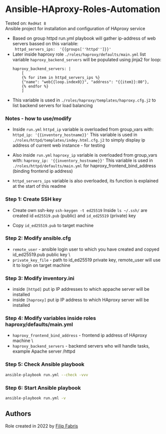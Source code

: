 # Ansible-HAproxy-Roles-Automation
Tested on: `RedHat 8` \
Ansible project for installation and configuration of HAproxy service


* Based on group httpd run.yml playbook will gather ip-address of web servers bassed on this variable:\
     ` httpd_servers_ips:  '{{groups[''httpd'']}}'` 
* Later inside haproxy role `./roles/haproxy/defaults/main.yml` list variable `haproxy_backend_servers` will be populated using jinja2 for loop: 
    ```jinja2
    haproxy_backend_servers: |
        [
        {% for item in httpd_servers_ips %}
        {"name": "web{{loop.index0}}", "address": "{{item}}:80"},
        {% endfor %}
        ]
    ```
* This variable is used in `./roles/haproxy/templates/haproxy.cfg.j2` to list backend servers for load balancing

### Notes - how to use/modify

 * Inside `run.yml` `httpd_ip` variable is overloaded from group_vars with: `httpd_ip: '{{inventory_hostname}}'`
This variable is used in `./roles/httpd/templates/indey.html.cfg.j2` to simply display ip address of current web instance - for testing

 * Also inside `run.yml` `haproxy_ip` variable is overloaded from group_vars with: `haproxy_ip: '{{inventory_hostname}}'`
This variable is used in `./roles/httpd/defaults/main.yml` for haproxy_frontend_bind_address (binding frontend ip address)

* `httpd_servers_ips` variable is also overloaded, its function is explained at the start of this readme

### Step 1: Create SSH key
 * Create own ssh-key `ssh-keygen -t ed25519`
    Inside `ls ~/.ssh/` are created 
    id `ed25519.pub` (public) and  `id_ed25519` (private) key

* Copy `id_ed25519.pub` to target machine

### Step 2: Modify ansible.cfg
 * `remote_user` - ansible login user to which you have created and copyed id_ed25519.pub public key \
 * `private_key_file` - path to id_ed25519 private key, remote_user will use it to login on target machine

### Step 3: Modify inventory.ini
  * inside `[httpd]` put ip IP addresses to which appache server will be installed
  * inside `[haproxy]` put ip IP address to which HAproxy server will be installed

### Step 4: Modify variables inside roles haproxy/defaults/main.yml
 * `haproxy_frontend_bind_address` - frontend ip address of HAproxy machine \
 * `haproxy_backend_servers` - backend servers who will handle tasks, example Apache server /httpd

### Step 5: Check Ansible playbook
```bash
ansible-playbook run.yml --check -vvv
```

### Step 6: Start Ansible playbook
```bash
ansible-playbook run.yml -v
```
## Authors
Role created in 2022 by [Filip Fabris](https://github.com/filipfabris)

